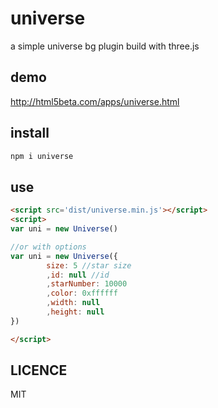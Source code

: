 # universe
a simple universe bg plugin build with three.js

## demo
<a href='http://html5beta.com/apps/universe.html'>http://html5beta.com/apps/universe.html</a>

## install
```bash
npm i universe
```

## use
```html
<script src='dist/universe.min.js'></script>
<script>
var uni = new Universe()

//or with options
var uni = new Universe({
        size: 5 //star size
        ,id: null //id
        ,starNumber: 10000
        ,color: 0xffffff
        ,width: null
        ,height: null
})

</script>
```


## LICENCE

MIT

